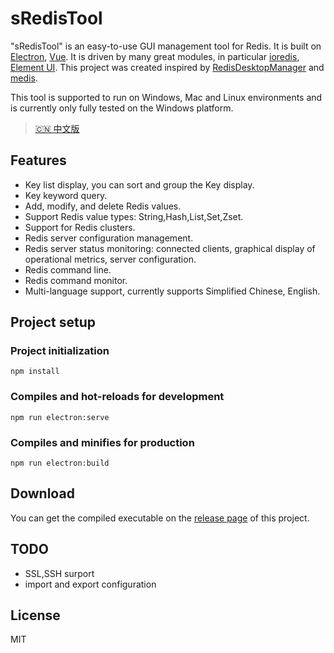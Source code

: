 # sRedisTool

"sRedisTool" is an easy-to-use GUI management tool for Redis. It is built on [Electron](https://github.com/atom/electron), [Vue](https://vuejs.org/). It is driven by many great modules, in particular [ioredis](https://github.com/luin/ioredis), [Element UI](https://element.eleme.io/). This project was created inspired by [RedisDesktopManager](https://resp.app/) and [medis](https://github.com/luin/medis).

This tool is supported to run on Windows, Mac and Linux environments and is currently only fully tested on the Windows platform.

> [🇨🇳 中文版](./README.zh-CN.md)

## Features
* Key list display, you can sort and group the Key display.
* Key keyword query.
* Add, modify, and delete Redis values.
* Support Redis value types: String,Hash,List,Set,Zset.
* Support for Redis clusters.
* Redis server configuration management.
* Redis server status monitoring: connected clients, graphical display of operational metrics, server configuration.
* Redis command line.
* Redis command monitor.
* Multi-language support, currently supports Simplified Chinese, English.

## Project setup
### Project initialization

```
npm install
```

### Compiles and hot-reloads for development
```
npm run electron:serve
```

### Compiles and minifies for production
```
npm run electron:build
```

## Download
You can get the compiled executable on the [release page](https://github.com/programsimon/sRedisTool/releases) of this project.

## TODO
* SSL,SSH surport
* import and export configuration

## License

MIT